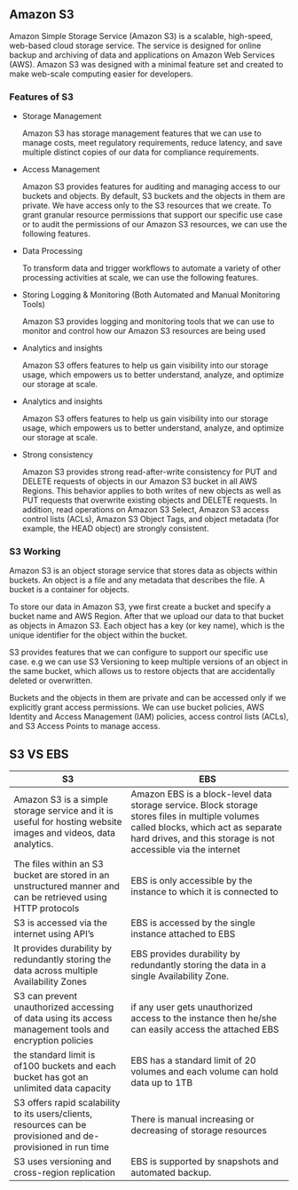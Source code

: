 <h2> Amazon S3 </h2>

Amazon Simple Storage Service (Amazon S3) is a scalable, high-speed, web-based cloud storage service. The service is designed for online backup and archiving of data and applications on Amazon Web Services (AWS). Amazon S3 was designed with a minimal feature set and created to make web-scale computing easier for developers.

<h3>  Features of S3 </h3>

- Storage Management
 
  Amazon S3 has storage management features that we can use to manage costs, meet regulatory requirements, reduce latency, and save multiple distinct copies of our data for   compliance requirements.


- Access Management
 
  Amazon S3 provides features for auditing and managing access to our buckets and objects. By default, S3 buckets and the objects in them are private. We have access only to   the S3 resources that we create. To grant granular resource permissions that support our specific use case or to audit the permissions of our Amazon S3 resources, we can   use the following features.

- Data Processing

  To transform data and trigger workflows to automate a variety of other processing activities at scale, we can use the following features.
   
- Storing Logging & Monitoring (Both Automated and Manual Monitoring Tools)

  Amazon S3 provides logging and monitoring tools that we can use to monitor and control how our Amazon S3 resources are being used
  
- Analytics and insights

  Amazon S3 offers features to help us gain visibility into our storage usage, which empowers us to better understand, analyze, and optimize our storage at scale.
  
- Analytics and insights

  Amazon S3 offers features to help us gain visibility into our storage usage, which empowers us to better understand, analyze, and optimize our storage at scale.

- Strong consistency

  Amazon S3 provides strong read-after-write consistency for PUT and DELETE requests of objects in our Amazon S3 bucket in all AWS Regions. This behavior applies to both     writes of new objects as well as PUT requests that overwrite existing objects and DELETE requests. In addition, read operations on Amazon S3 Select, Amazon S3 access       control lists (ACLs), Amazon S3 Object Tags, and object metadata (for example, the HEAD object) are strongly consistent.
  
<h3>  S3 Working </h3>
Amazon S3 is an object storage service that stores data as objects within buckets. An object is a file and any metadata that describes the file. A bucket is a container for objects.

To store our data in Amazon S3, ywe first create a bucket and specify a bucket name and AWS Region. After that we upload our data to that bucket as objects in Amazon S3. Each object has a key (or key name), which is the unique identifier for the object within the bucket.

S3 provides features that we can configure to support our specific use case. e.g we can use S3 Versioning to keep multiple versions of an object in the same bucket, which allows us to restore objects that are accidentally deleted or overwritten.

Buckets and the objects in them are private and can be accessed only if we explicitly grant access permissions. We can use bucket policies, AWS Identity and Access Management (IAM) policies, access control lists (ACLs), and S3 Access Points to manage access.


<h2> S3 VS EBS </h2>

| S3     | EBS |  
| ----------- | ----------- |  
|   Amazon S3 is a simple storage service and it is useful for hosting website images and videos, data analytics.   |  Amazon EBS is a block-level data storage service. Block storage stores files in multiple volumes called blocks, which act as separate hard drives, and this storage is not accessible via the internet  |
 |  The files within an S3 bucket are stored in an unstructured manner and can be retrieved using HTTP protocols  |  EBS is only accessible by the instance to which it is connected to   |
 |  S3 is accessed via the internet using API’s  |  EBS is accessed by the single instance attached to EBS   |
 |  It provides durability by redundantly storing the data across multiple Availability Zones   |   EBS provides durability by redundantly storing the data in a single Availability Zone.   |
 |  S3 can prevent unauthorized accessing of data using its access management tools and encryption policies   |   if any user gets unauthorized access to the instance then he/she can easily access the attached EBS  |
  | the standard limit is of100 buckets and each bucket has got an unlimited data capacity |   EBS has a standard limit of 20 volumes and each volume can hold data up to 1TB  |
  | S3 offers rapid scalability to its users/clients, resources can be provisioned and de-provisioned in run time   | There is manual increasing or decreasing of storage resources    |
  |  S3 uses versioning and cross-region replication  |   EBS is supported by snapshots and automated backup.  |
  
